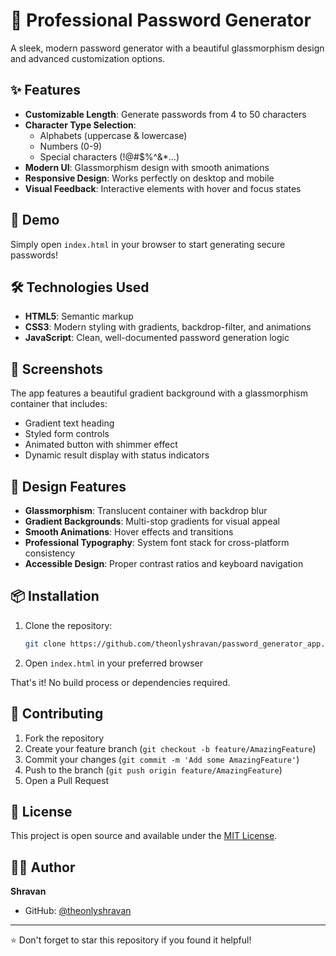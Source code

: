 # 🔐 Professional Password Generator

A sleek, modern password generator with a beautiful glassmorphism design and advanced customization options.

## ✨ Features

- **Customizable Length**: Generate passwords from 4 to 50 characters
- **Character Type Selection**: 
  - Alphabets (uppercase & lowercase)
  - Numbers (0-9)
  - Special characters (!@#$%^&*...)
- **Modern UI**: Glassmorphism design with smooth animations
- **Responsive Design**: Works perfectly on desktop and mobile
- **Visual Feedback**: Interactive elements with hover and focus states

## 🚀 Demo

Simply open `index.html` in your browser to start generating secure passwords!

## 🛠️ Technologies Used

- **HTML5**: Semantic markup
- **CSS3**: Modern styling with gradients, backdrop-filter, and animations
- **JavaScript**: Clean, well-documented password generation logic

## 📱 Screenshots

The app features a beautiful gradient background with a glassmorphism container that includes:
- Gradient text heading
- Styled form controls
- Animated button with shimmer effect
- Dynamic result display with status indicators

## 🎨 Design Features

- **Glassmorphism**: Translucent container with backdrop blur
- **Gradient Backgrounds**: Multi-stop gradients for visual appeal
- **Smooth Animations**: Hover effects and transitions
- **Professional Typography**: System font stack for cross-platform consistency
- **Accessible Design**: Proper contrast ratios and keyboard navigation

## 📦 Installation

1. Clone the repository:
   ```bash
   git clone https://github.com/theonlyshravan/password_generator_app.git
   ```

2. Open `index.html` in your preferred browser

That's it! No build process or dependencies required.

## 🤝 Contributing

1. Fork the repository
2. Create your feature branch (`git checkout -b feature/AmazingFeature`)
3. Commit your changes (`git commit -m 'Add some AmazingFeature'`)
4. Push to the branch (`git push origin feature/AmazingFeature`)
5. Open a Pull Request

## 📄 License

This project is open source and available under the [MIT License](LICENSE).

## 👨‍💻 Author

**Shravan**
- GitHub: [@theonlyshravan](https://github.com/theonlyshravan)

---

⭐ Don't forget to star this repository if you found it helpful!

